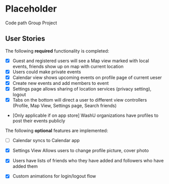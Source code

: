 # Placeholder
Code path Group Project


## User Stories

The following **required** functionality is completed:

- [x] Guest and registered users will see a Map view marked with local events, friends show up on map with current location
- [x] Users could make private events
- [x] Calendar view shows upcoming events on profile page of current ueser
- [x] Create new events and add members to event 
- [x] Settings page allows sharing of location services (privacy setting), logout 
- [x] Tabs on the bottom will direct a user to different view controllers (Profile, Map View, Settings page, Search friends)
- [Only applicable if on app store] WashU organizations have profiles to post their events publicly

The following **optional** features are implemented:


- [ ] Calendar syncs to Calendar app
- [x] Settings View Allows users to change profile picture, cover photo
- [x] Users have lists of friends who they have added and followers who have added them 
- [x] Custom animations for login/logout flow



